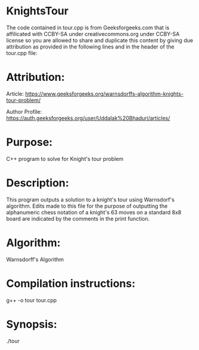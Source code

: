 # KnightsTour

The code contained in tour.cpp is from Geeksforgeeks.com that is affilicated with CCBY-SA under creativecommons.org under CCBY-SA license so you are allowed to share and duplicate this content by giving due attribution as provided in the following lines and in the header of the tour.cpp file:
 
# Attribution:
Article: 
https://www.geeksforgeeks.org/warnsdorffs-algorithm-knights-tour-problem/

Author Profile:
https://auth.geeksforgeeks.org/user/Uddalak%20Bhaduri/articles/

# Purpose: 
C++ program to solve for Knight's tour problem

# Description: 
This program outputs a solution to a knight's tour using Warnsdorf's algorithm. Edits made to this file for the purpose of outputting the alphanumeric chess notation of a knight's 63 moves on a standard 8x8 board are indicated by the comments in the print function.

# Algorithm: 
Warnsdorff's Algorithm

# Compilation instructions: 
g++ -o tour tour.cpp

# Synopsis: 
./tour
